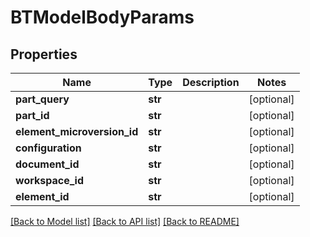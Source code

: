 # BTModelBodyParams

## Properties
Name | Type | Description | Notes
------------ | ------------- | ------------- | -------------
**part_query** | **str** |  | [optional] 
**part_id** | **str** |  | [optional] 
**element_microversion_id** | **str** |  | [optional] 
**configuration** | **str** |  | [optional] 
**document_id** | **str** |  | [optional] 
**workspace_id** | **str** |  | [optional] 
**element_id** | **str** |  | [optional] 

[[Back to Model list]](../README.md#documentation-for-models) [[Back to API list]](../README.md#documentation-for-api-endpoints) [[Back to README]](../README.md)


